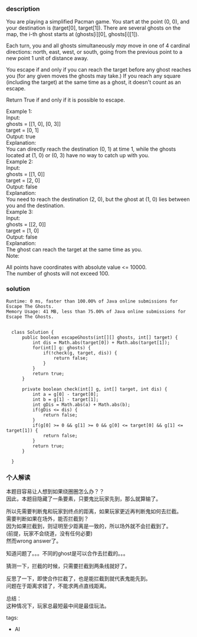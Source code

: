 ### description    
  You are playing a simplified Pacman game. You start at the point (0, 0), and your destination is (target[0], target[1]). There are several ghosts on the map, the i-th ghost starts at (ghosts[i][0], ghosts[i][1]).  
    
  Each turn, you and all ghosts simultaneously *may* move in one of 4 cardinal directions: north, east, west, or south, going from the previous point to a new point 1 unit of distance away.  
    
  You escape if and only if you can reach the target before any ghost reaches you (for any given moves the ghosts may take.)  If you reach any square (including the target) at the same time as a ghost, it doesn't count as an escape.  
    
  Return True if and only if it is possible to escape.  
    
  Example 1:  
  Input:   
  ghosts = [[1, 0], [0, 3]]  
  target = [0, 1]  
  Output: true  
  Explanation:   
  You can directly reach the destination (0, 1) at time 1, while the ghosts located at (1, 0) or (0, 3) have no way to catch up with you.  
  Example 2:  
  Input:   
  ghosts = [[1, 0]]  
  target = [2, 0]  
  Output: false  
  Explanation:   
  You need to reach the destination (2, 0), but the ghost at (1, 0) lies between you and the destination.  
  Example 3:  
  Input:   
  ghosts = [[2, 0]]  
  target = [1, 0]  
  Output: false  
  Explanation:   
  The ghost can reach the target at the same time as you.  
  Note:  
    
  All points have coordinates with absolute value <= 10000.  
  The number of ghosts will not exceed 100.  
### solution    
```    
Runtime: 0 ms, faster than 100.00% of Java online submissions for Escape The Ghosts.  
Memory Usage: 41 MB, less than 75.00% of Java online submissions for Escape The Ghosts.  
  
  
  class Solution {  
      public boolean escapeGhosts(int[][] ghosts, int[] target) {  
          int dis = Math.abs(target[0]) + Math.abs(target[1]);  
          for(int[] g: ghosts) {  
              if(!check(g, target, dis)) {  
                  return false;  
              }  
          }  
          return true;  
      }  
    
      private boolean check(int[] g, int[] target, int dis) {  
          int a = g[0] - target[0];  
          int b = g[1] - target[1];  
          int gDis = Math.abs(a) + Math.abs(b);  
          if(gDis <= dis) {  
              return false;  
          }  
          if(g[0] >= 0 && g[1] >= 0 && g[0] <= target[0] && g[1] <= target[1]) {  
              return false;  
          }  
          return true;  
      }  
    
  }  
```    
    
### 个人解读    
  本题目容易让人想到如果绕圈圈怎么办？？  
  因此，本题目隐藏了一条要素，只要鬼比玩家先到，那么就算输了。  
    
  所以先需要判断鬼和玩家到终点的距离，如果玩家更近再判断鬼如何去拦截。  
  需要判断如果在场外，能否拦截到？  
  因为如果拦截到，则证明至少距离是一致的，所以场外就不会拦截到了。  
  (前提，玩家不会绕道，没有任何必要)  
  然而wrong answer了。  
    
  知道问题了。。。不同的ghost是可以合作去拦截的。。。  
    
  猜测一下，拦截的时候，只需要拦截到两条线就好了。  
    
  反思了一下，即使合作拦截了，也是能拦截到就代表鬼能先到。  
  问题在于距离求错了，不能求两点直线距离。  
    
  总结：  
  这种情况下，玩家总最短最中间是最佳玩法。  
   
    
tags:    
  -  AI  
